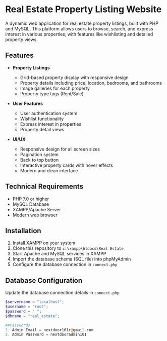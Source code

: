 # Real Estate Property Listing Website

A dynamic web application for real estate property listings, built with PHP and MySQL. This platform allows users to browse, search, and express interest in various properties, with features like wishlisting and detailed property views.

## Features

- **Property Listings**
  - Grid-based property display with responsive design
  - Property details including price, location, bedrooms, and bathrooms
  - Image galleries for each property
  - Property type tags (Rent/Sale)

- **User Features**
  - User authentication system
  - Wishlist functionality
  - Express interest in properties
  - Property detail views

- **UI/UX**
  - Responsive design for all screen sizes
  - Pagination system
  - Back to top button
  - Interactive property cards with hover effects
  - Modern and clean interface

## Technical Requirements

- PHP 7.0 or higher
- MySQL Database
- XAMPP/Apache Server
- Modern web browser

## Installation

1. Install XAMPP on your system
2. Clone this repository to `c:\xampp\htdocs\Real Estate`
3. Start Apache and MySQL services in XAMPP
4. Import the database schema (SQL file) into phpMyAdmin
5. Configure the database connection in `connect.php`

## Database Configuration

Update the database connection details in `connect.php`:

```php
$servername = "localhost";
$username = "root";
$password = " ";
$dbname = "real_estate";

##Passwords
1. Admin Email = nextdoor101r@gmail.com
2. Admin Password = nextdooradmin101


